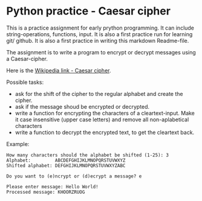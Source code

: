 # Python practice - Caesar cipher

This is a practice assignment for early prython programming. It can include string-operations, functions, input. It is also a first practice run for learning git/ github. It is also a first practice in writing this markdown Readme-file.

The assignment is to write a program to encrypt or decrypt messages using a Caesar-cipher.

Here is the [Wikipedia link - Caesar cipher](https://en.wikipedia.org/wiki/Caesar_cipher).


Possible tasks:

- ask for the shift of the cipher to the regular alphabet and create the cipher.
- ask if the message shoud be encrypted or decrypted.
- write a function for encrypting the characters of a cleartext-input. Make it case insensitive (upper case letters) and remove all non-aplabetical characters
- write a function to decrypt the encrypted text, to get the cleartext back.


Example:
```
How many characters should the alphabet be shifted (1-25): 3
Alphabet:         ABCDEFGHIJKLMNOPQRSTUVWXYZ
Shifted alphabet: DEFGHIJKLMNOPQRSTUVWXYZABC

Do you want to (e)ncrypt or (d)ecrypt a message? e

Please enter message: Hello World!
Processed message: KHOORZRUOG
```
